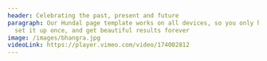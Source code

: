 ```yaml
---
header: Celebrating the past, present and future
paragraph: Our Hundal page template works on all devices, so you only have to
  set it up once, and get beautiful results forever
image: /images/bhangra.jpg
videoLink: https://player.vimeo.com/video/174002812
---
```

